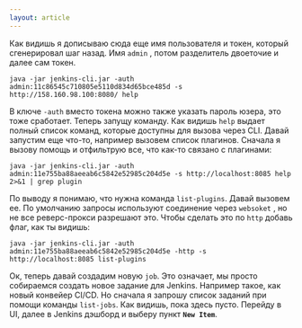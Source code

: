 ```yaml
---
layout: article
---
```

Как видишь я дописываю сюда еще имя пользователя и токен, который сгенерировал шаг назад. Имя `admin` , потом разделитель двоеточие и далее сам токен.

```
java -jar jenkins-cli.jar -auth admin:11c86545c710805e5110d834d65bce485d -s http://158.160.98.100:8080/ help
```

В ключе `-auth` вместо токена можно также указать пароль юзера, это тоже сработает. Теперь запущу команду. Как видишь `help` выдает полный список команд, которые доступны для вызова через CLI. Давай запустим еще что-то, например вызовем список плагинов. Сначала я вызову помощь и отфильтрую все, что как-то связано с плагинами:

```
java -jar jenkins-cli.jar -auth admin:11e755ba88aeeab6c5842e52985c204d5e -s http://localhost:8085 help 2>&1 | grep plugin
```

По выводу я понимаю, что нужна команда `list-plugins`. Давай вызовем ее. По умолчанию запросы используют соединение через `websoket` , но не все реверс-прокси разрешают это. Чтобы сделать это по `http` добавь флаг, как ты видишь:

```
java -jar jenkins-cli.jar -auth admin:11e755ba88aeeab6c5842e52985c204d5e -http -s http://localhost:8085 list-plugins
```

Ок, теперь давай создадим новую `job`. Это означает, мы просто собираемся создать новое задание для Jenkins. Например такое, как новый конвейер CI/CD. Но сначала я запрошу список заданий при помощи команды `list-jobs`. Как видишь, пока здесь пусто. Перейду в UI, далее в Jenkins дэшборд и выберу пункт **`New Item`**.
